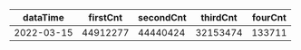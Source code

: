 |dataTime|firstCnt|secondCnt|thirdCnt|fourCnt|
|-|-|-|-|-|
|2022-03-15|44912277|44440424|32153474|133711|